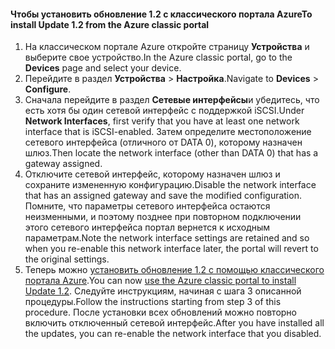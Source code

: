 <!--author=SharS last changed: 03/17/2016-->

#### <a name="to-install-update-12-from-the-azure-classic-portal"></a><span data-ttu-id="802a1-101">Чтобы установить обновление 1.2 с классического портала Azure</span><span class="sxs-lookup"><span data-stu-id="802a1-101">To install Update 1.2 from the Azure classic portal</span></span>
1. <span data-ttu-id="802a1-102">На классическом портале Azure откройте страницу **Устройства** и выберите свое устройство.</span><span class="sxs-lookup"><span data-stu-id="802a1-102">In the Azure classic portal, go to the **Devices** page and select your device.</span></span>
2. <span data-ttu-id="802a1-103">Перейдите в раздел **Устройства** > **Настройка**.</span><span class="sxs-lookup"><span data-stu-id="802a1-103">Navigate to **Devices** > **Configure**.</span></span>
3. <span data-ttu-id="802a1-104">Сначала перейдите в раздел **Сетевые интерфейсы**и убедитесь, что есть хотя бы один сетевой интерфейс с поддержкой iSCSI.</span><span class="sxs-lookup"><span data-stu-id="802a1-104">Under **Network Interfaces**, first verify that you have at least one network interface that is iSCSI-enabled.</span></span> <span data-ttu-id="802a1-105">Затем определите местоположение сетевого интерфейса (отличного от DATA 0), которому назначен шлюз.</span><span class="sxs-lookup"><span data-stu-id="802a1-105">Then locate the network interface (other than DATA 0) that has a gateway assigned.</span></span>
4. <span data-ttu-id="802a1-106">Отключите сетевой интерфейс, которому назначен шлюз и сохраните измененную конфигурацию.</span><span class="sxs-lookup"><span data-stu-id="802a1-106">Disable the network interface that has an assigned gateway and save the modified configuration.</span></span> <span data-ttu-id="802a1-107">Помните, что параметры сетевого интерфейса остаются неизменными, и поэтому позднее при повторном подключении этого сетевого интерфейса портал вернется к исходным параметрам.</span><span class="sxs-lookup"><span data-stu-id="802a1-107">Note the network interface settings are retained and so when you re-enable this network interface later, the portal will revert to the original settings.</span></span>
5. <span data-ttu-id="802a1-108">Теперь можно [установить обновление 1.2 с помощью классического портала Azure](#install-update-12-via-the-azure-classic-portal).</span><span class="sxs-lookup"><span data-stu-id="802a1-108">You can now [use the Azure classic portal to install Update 1.2](#install-update-12-via-the-azure-classic-portal).</span></span> <span data-ttu-id="802a1-109">Следуйте инструкциям, начиная с шага 3 описанной процедуры.</span><span class="sxs-lookup"><span data-stu-id="802a1-109">Follow the instructions starting from step 3 of this procedure.</span></span> <span data-ttu-id="802a1-110">После установки всех обновлений можно повторно включить отключенный сетевой интерфейс.</span><span class="sxs-lookup"><span data-stu-id="802a1-110">After you have installed all the updates, you can re-enable the network interface that you disabled.</span></span>

